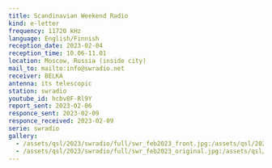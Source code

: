 ```yaml
---
title: Scandinavian Weekend Radio
kind: e-letter
frequency: 11720 kHz
language: English/Finnish
reception_date: 2023-02-04
reception_time: 10.06-11.01
location: Moscow, Russia (inside city)
mail_to: mailto:info@swradio.net
receiver: BELKA
antenna: its telescopic
station: swradio
youtube_id: hcbv8F-Rl9Y
report_sent: 2023-02-06
responce_sent: 2023-02-09
responce_received: 2023-02-09
serie: swradio
gallery:
  - /assets/qsl/2023/swradio/full/swr_feb2023_front.jpg:/assets/qsl/2023/swradio/small/swr_feb2023_front.jpg
  - /assets/qsl/2023/swradio/full/swr_feb2023_original.jpg:/assets/qsl/2023/swradio/small/swr_feb2023_original.jpg
---
```

